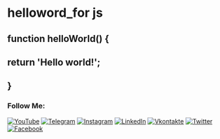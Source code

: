 # helloword_for js
## function helloWorld() {
##    return 'Hello world!';
##   }
    
    
 
### Follow Me:
[![YouTube](https://img.shields.io/badge/-YouTube-090909?style=for-the-badge&logo=YouTube&logoColor=FF0000)](https://www.youtube.com/channel/UC0b91skJCES9Y1UyDFuOUhw)
[![Telegram](https://img.shields.io/badge/-Telegram-090909?style=for-the-badge&logo=telegram&logoColor=27A0D9)](#)
[![Instagram](https://img.shields.io/badge/-Instagram-090909?style=for-the-badge&logo=instagram&logoColor=B4068E)](https://www.instagram.com/netbull300/)
[![LinkedIn](https://img.shields.io/badge/-LinkedIn-090909?style=for-the-badge&logo=linkedin&logoColor=007BB6)](#)
[![Vkontakte](https://img.shields.io/badge/-Vkontakte-090909?style=for-the-badge&logo=Vk&logoColor=4F7DB3)](https://vk.com/wise_daring_rough)
[![Twitter](https://img.shields.io/badge/-Twitter-090909?style=for-the-badge&logo=Twitter&logoColor=1C9DEB)](#)
[![Facebook](https://img.shields.io/badge/-Facebook-090909?style=for-the-badge&logo=Facebook&logoColor=1195F5)](#)
